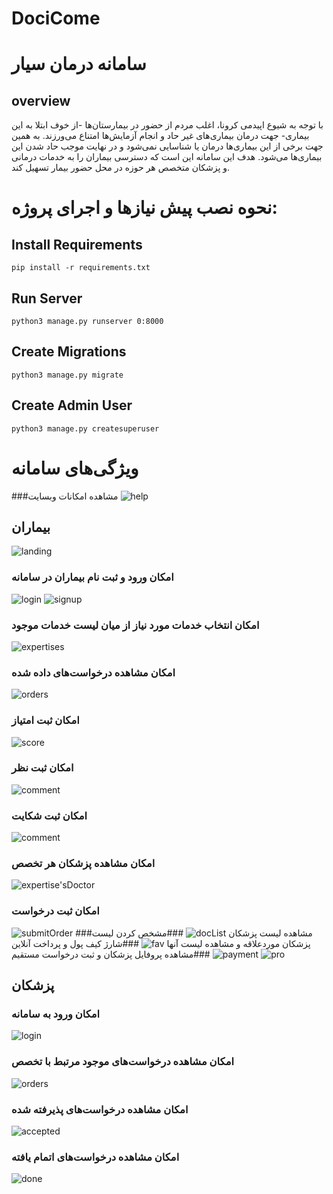 # DociCome

# سامانه درمان سیار

## overview    
با توجه به شیوع اپیدمی کرونا، اغلب مردم از حضور در بیمارستان‌ها -از خوف ابتلا به این بیماری- جهت درمان بیماری‌های غیر حاد و انجام آزمایش‌ها امتناع می‌ورزند. به همین جهت برخی از این بیماری‌ها درمان یا شناسایی نمی‌شود و در نهایت موجب حاد شدن این بیماری‌ها می‌شود.
هدف این سامانه این است که دسترسی بیماران را به خدمات درمانی و پزشکان متخصص هر حوزه در محل حضور بیمار تسهیل کند.

# نحوه نصب پیش نیاز‌ها و اجرای پروژه:

## Install Requirements
    pip install -r requirements.txt 

## Run Server
    python3 manage.py runserver 0:8000

## Create Migrations
    python3 manage.py migrate

## Create Admin User
    python3 manage.py createsuperuser


# ویژگی‌های سامانه

###مشاهده امکانات وبسایت
![help](images/help.png)

## بیماران
![landing](images/landing.png)
### امکان ورود و ثبت نام بیماران در سامانه
![login](images/login.png)
![signup](images/signup.png)
### امکان انتخاب خدمات مورد نیاز از میان لیست خدمات موجود
![expertises](images/expertises.png)
### امکان مشاهده درخواست‌های داده شده
![orders](images/orders.png)
### امکان ثبت امتیاز
![score](images/score.png)
### امکان ثبت نظر
![comment](images/comment.png)
### امکان ثبت شکایت
![comment](images/comment.png)
### امکان مشاهده پزشکان هر تخصص
![expertise'sDoctor](images/expertise'sDoctor.png)
### امکان ثبت درخواست
![submitOrder](images/submitOrder.png)
###مشاهده لیست پزشکان
![docList](images/docList.png)
###مشخص کردن لیست پزشکان موردعلاقه و مشاهده لیست آنها
![fav](images/fav.png)
###شارژ کیف پول و پرداخت آنلاین
![payment](images/payment.png)
###مشاهده پروفایل پزشکان و ثبت درخواست مستقیم
![pro](images/pro.png)

## پزشکان

### امکان ورود به سامانه 
![login](images/login.png)
### امکان مشاهده درخواست‌های موجود مرتبط با تخصص
![orders](images/doctor.png)
### امکان مشاهده درخواست‌های پذیرفته شده
![accepted](images/accepted.png)
### امکان مشاهده درخواست‌های اتمام یافته
![done](images/done.png)
